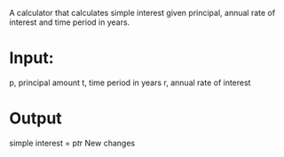 A calculator that calculates simple interest given principal, annual rate of interest and time period in years.

# Input:

   p, principal amount
   t, time period in years
   r, annual rate of interest
   
# Output

   simple interest = p*t*r
New changes 

